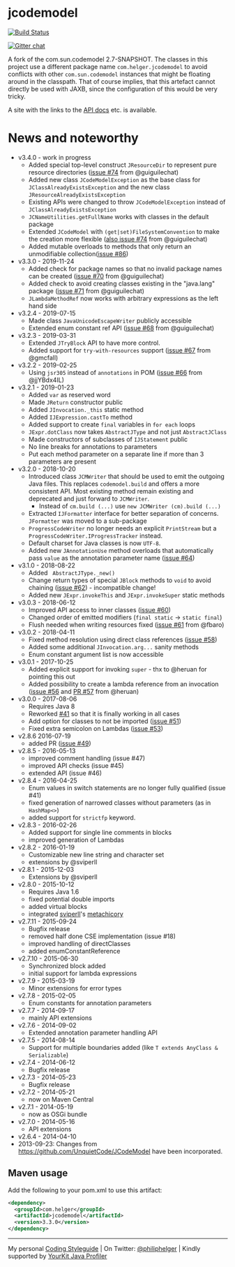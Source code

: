 # jcodemodel

[![Build Status](https://travis-ci.org/phax/jcodemodel.svg?branch=master)](https://travis-ci.org/phax/jcodemodel)

﻿[![Gitter chat](https://badges.gitter.im/phax/jcodemodel.svg)](https://gitter.im/phax/jcodemodel)

A fork of the com.sun.codemodel 2.7-SNAPSHOT.
The classes in this project use a different package name `com.helger.jcodemodel` to avoid conflicts 
with other `com.sun.codemodel` instances that might be floating around in the classpath.
That of course implies, that this artefact cannot directly be used with JAXB, since the configuration of 
this would be very tricky.

A site with the links to the [API docs](http://phax.github.io/jcodemodel/) etc. is available.

# News and noteworthy

* v3.4.0 - work in progress
    * Added special top-level construct `JResourceDir` to represent pure resource directories ([issue #74](https://github.com/phax/jcodemodel/issues/74) from @guiguilechat)
    * Added new class `JCodeModelException` as the base class for `JClassAlreadyExistsException` and the new class `JResourceAlreadyExistsException`
    * Existing APIs were changed to throw `JCodeModelException` instead of `JClassAlreadyExistsException`
    * `JCNameUtilities.getFullName` works with classes in the default package
    * Extended `JCodeModel` with `(get|set)FileSystemConvention` to make the creation more flexible ([also issue #74](https://github.com/phax/jcodemodel/issues/74) from @guiguilechat)
    * Added mutable overloads to methods that only return an unmodifiable collection([issue #86](https://github.com/phax/jcodemodel/issues/86))
* v3.3.0 - 2019-11-24
    * Added check for package names so that no invalid package names can be created ([issue #70](https://github.com/phax/jcodemodel/issues/70) from @guiguilechat)
    * Added check to avoid creating classes existing in the "java.lang" package ([issue #71](https://github.com/phax/jcodemodel/issues/71) from @guiguilechat)
    * `JLambdaMethodRef` now works with arbitrary expressions as the left hand side
* v3.2.4 - 2019-07-15
    * Made class `JavaUnicodeEscapeWriter` publicly accessible
    * Extended enum constant ref API ([issue #68](https://github.com/phax/jcodemodel/issues/68) from @guiguilechat)
* v3.2.3 - 2019-03-31
    * Extended `JTryBlock` API to have more control.
    * Added support for `try-with-resources` support ([issue #67](https://github.com/phax/jcodemodel/issues/67) from @gmcfall)
* v3.2.2 - 2019-02-25
    * Using `jsr305` instead of `annotations` in POM ([issue #66](https://github.com/phax/jcodemodel/issues/66) from @jjYBdx4IL)
* v3.2.1 - 2019-01-23
    * Added `var` as reserved word
    * Made `JReturn` constructor public
    * Added `JInvocation._this` static method
    * Added `IJExpression.castTo` method
    * Added support to create `final` variables in `for each` loops
    * `JExpr.dotClass` now takes `AbstractJType` and not just `AbstractJClass`
    * Made constructors of subclasses of `IJStatement` public
    * No line breaks for annotations to parameters
    * Put each method parameter on a separate line if more than 3 parameters are present
* v3.2.0 - 2018-10-20
    * Introduced class `JCMWriter` that should be used to emit the outgoing Java files. This replaces `codemodel.build` and offers a more consistent API. Most existing method remain existing and deprecated and just forward to `JCMWriter`.
        * Instead of `cm.build (...)` use `new JCMWriter (cm).build (...)` 
    * Extracted `IJFormatter` interface for better separation of concerns. `JFormatter` was moved to a sub-package
    * `ProgressCodeWriter` no longer needs an explicit `PrintStream` but a `ProgressCodeWriter.IProgressTracker` instead.
    * Default charset for Java classes is now `UTF-8`.
    * Added new `JAnnotationUse` method overloads that automatically pass `value` as the annotation parameter name ([issue #64](https://github.com/phax/jcodemodel/issues/64)) 
* v3.1.0 - 2018-08-22
    * Added ` AbstractJType._new()`
    * Change return types of special `JBlock` methods to `void` to avoid chaining ([issue #62](https://github.com/phax/jcodemodel/issues/62)) - incompatible change!
    * Added new `JExpr.invokeThis` and `JExpr.invokeSuper` static methods
* v3.0.3 - 2018-06-12
    * Improved API access to inner classes ([issue #60](https://github.com/phax/jcodemodel/issues/60))
    * Changed order of emitted modifiers (`final static` -> `static final`) 
    * Flush needed when writing resources fixed ([issue #61](https://github.com/phax/jcodemodel/issues/61) from @fbaro)
* v3.0.2 - 2018-04-11
    * Fixed method resolution using direct class references ([issue #58](https://github.com/phax/jcodemodel/issues/458))
    * Added some additional `JInvocation.arg...` sanity methods
    * Enum constant argument list is now accessible
* v3.0.1 - 2017-10-25
    * Added explicit support for invoking `super` - thx to @heruan for pointing this out
    * Added possibility to create a lambda reference from an invocation ([issue #56](https://github.com/phax/jcodemodel/issues/56) and [PR #57](https://github.com/phax/jcodemodel/pull/57) from @heruan)
* v3.0.0 - 2017-08-06
    * Requires Java 8
    * Reworked [#41](https://github.com/phax/jcodemodel/issues/41) so that it is finally working in all cases
    * Add option for classes to not be imported ([issue #51](https://github.com/phax/jcodemodel/issues/51))
    * Fixed extra semicolon on Lambdas ([issue #53](https://github.com/phax/jcodemodel/issues/53))
* v2.8.6  2016-07-19
    * added PR ([issue #49](https://github.com/phax/jcodemodel/issues/49))
* v2.8.5 - 2016-05-13
    * improved comment handling (issue #47)
    * improved API checks (issue #45)
    * extended API (issue #46)
* v2.8.4 - 2016-04-25
    * Enum values in switch statements are no longer fully qualified (issue #41)
    * fixed generation of narrowed classes without parameters (as in `HashMap<>`)
    * added support for `strictfp` keyword.
* v2.8.3 - 2016-02-26
    * Added support for single line comments in blocks
    * improved generation of Lambdas
* v2.8.2 - 2016-01-19
    * Customizable new line string and character set
    * extensions by @sviperll
* v2.8.1 - 2015-12-03
    * Extensions by @sviperll
* v2.8.0 - 2015-10-12
    * Requires Java 1.6
    * fixed potential double imports
    * added virtual blocks
    * integrated [sviperll](https://github.com/sviperll)'s [metachicory](https://github.com/sviperll/chicory/tree/master/metachicory)
* v2.7.11 - 2015-09-24
    * Bugfix release
    * removed half done CSE implementation (issue #18)
    * improved handling of directClasses
    * added enumConstantReference
* v2.7.10 - 2015-06-30
    * Synchronized block added
    * initial support for lambda expressions
* v2.7.9 - 2015-03-19
    * Minor extensions for error types
* v2.7.8 - 2015-02-05
    * Enum constants for annotation parameters
* v2.7.7 - 2014-09-17
    * mainly API extensions
* v2.7.6 - 2014-09-02
    * Extended annotation parameter handling API
* v2.7.5 - 2014-08-14
    * Support for multiple boundaries added (like `T extends AnyClass & Serializable`)
* v2.7.4 - 2014-06-12
    * Bugfix release
* v2.7.3 - 2014-05-23
    * Bugfix release
* v2.7.2 - 2014-05-21
    * now on Maven Central
* v2.7.1 - 2014-05-19
    * now as OSGi bundle
* v2.7.0 - 2014-05-16
    * API extensions
* v2.6.4 - 2014-04-10
* 2013-09-23: Changes from https://github.com/UnquietCode/JCodeModel have been incorporated.

## Maven usage

Add the following to your pom.xml to use this artifact:

```xml
<dependency>
  <groupId>com.helger</groupId>
  <artifactId>jcodemodel</artifactId>
  <version>3.3.0</version>
</dependency>
```

---

My personal [Coding Styleguide](https://github.com/phax/meta/blob/master/CodingStyleguide.md) |
On Twitter: <a href="https://twitter.com/philiphelger">@philiphelger</a> |
Kindly supported by [YourKit Java Profiler](https://www.yourkit.com)